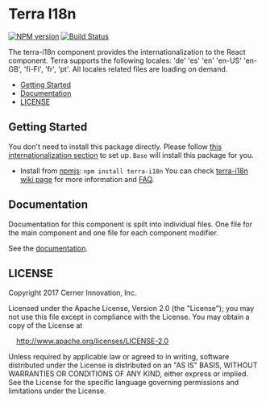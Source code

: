# Terra I18n


[![NPM version](http://img.shields.io/npm/v/terra-i18n.svg)](https://www.npmjs.org/package/terra-i18n)
[![Build Status](https://travis-ci.org/cerner/terra-core.svg?branch=master)](https://travis-ci.org/cerner/terra-core)

The terra-i18n component provides the internationalization to the React component. Terra supports the following locales: 'de' 'es' 'en' 'en-US' 'en-GB', 'fi-FI', 'fr', 'pt'. All locales related files are loading on demand.

- [Getting Started](#getting-started)
- [Documentation](#documentation)
- [LICENSE](#license)

## Getting Started

You don't need to install this package directly. Please follow [this internationalization section](../../README.md#internationalizationi18n) to set up. `Base` will install this package for you.
- Install from [npmjs](https://www.npmjs.com): `npm install terra-i18n`
You can check [terra-i18n wiki page](https://github.com/cerner/terra-core/wiki/terra-i18n-Guide) for more information and [FAQ](https://github.com/cerner/terra-core/wiki/terra-i18n-Guide#faq).

## Documentation

Documentation for this component is spilt into individual files.
One file for the main component and one file for each component modifier.

See the [documentation](docs/).

## LICENSE

Copyright 2017 Cerner Innovation, Inc.

Licensed under the Apache License, Version 2.0 (the "License"); you may not use this file except in compliance with the License. You may obtain a copy of the License at

&nbsp;&nbsp;&nbsp;&nbsp;http://www.apache.org/licenses/LICENSE-2.0

Unless required by applicable law or agreed to in writing, software distributed under the License is distributed on an "AS IS" BASIS, WITHOUT WARRANTIES OR CONDITIONS OF ANY KIND, either express or implied. See the License for the specific language governing permissions and limitations under the License.
